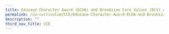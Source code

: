 ```yaml
---
title: Edusave Character Award (ECHA) and Brooksian Core Values (BCV) Award
permalink: /co-curriculum/CCE/Edusave-Character-Award-ECHA-and-Brooksian-Core-Values-BCV-Award/permalink/
description: ""
third_nav_title: CCE
---
```

